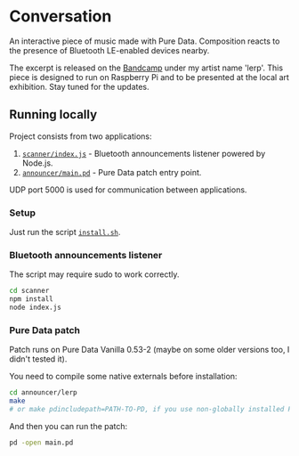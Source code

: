 # Conversation

An interactive piece of music made with Pure Data.
Composition reacts to the presence of Bluetooth LE-enabled devices nearby.

The excerpt is released on the [Bandcamp](https://lerp.bandcamp.com/track/conversation-excerpt) under my artist name 'lerp'.
This piece is designed to run on Raspberry Pi and to be presented at the local art exhibition. Stay tuned for the updates.

## Running locally

Project consists from two applications:
1. [`scanner/index.js`](https://github.com/pema4/lerpmusic-conversation/tree/main/scanner/index.js) -
   Bluetooth announcements listener powered by Node.js.
2. [`announcer/main.pd`](https://github.com/pema4/lerpmusic-conversation/tree/main/announcer/main.pd) -
   Pure Data patch entry point.

UDP port 5000 is used for communication between applications.

### Setup

Just run the script [`install.sh`](https://github.com/pema4/lerpmusic-conversation/tree/main/install.sh).

### Bluetooth announcements listener

The script may require sudo to work correctly.

```bash
cd scanner
npm install
node index.js
```
### Pure Data patch

Patch runs on Pure Data Vanilla 0.53-2 (maybe on some older versions too, I didn't tested it).

You need to compile some native externals before installation:
```bash
cd announcer/lerp
make
# or make pdincludepath=PATH-TO-PD, if you use non-globally installed Pure Data
```

And then you can run the patch:

```bash
pd -open main.pd
```